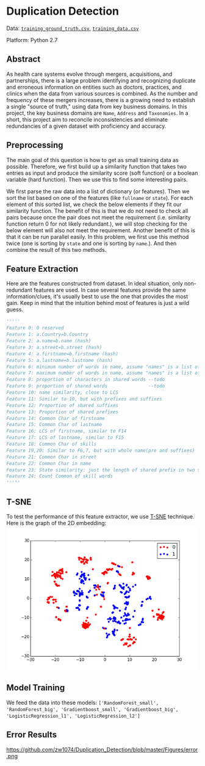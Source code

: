 # Duplication Detection

Data: [`training_ground_truth.csv`](https://drive.google.com/file/d/0BzIp01PoYYptdzNmQmp5WGU1WjQ/view?usp=sharing), [`training_data.csv`](https://drive.google.com/file/d/0BzIp01PoYYptSXQ1UUxGNXhNUzg/view?usp=sharing)

Platform: Python 2.7

## Abstract

As health care systems evolve through mergers, acquisitions, and partnerships, there is a large problem identifying and recognizing duplicate and erroneous information on entities such as doctors, practices, and clinics when the data from various sources is combined. As the number and frequency of these mergers increases, there is a growing need to establish a single "source of truth," using data from key business domains. In this project, the key business domains are `Name`, `Address` and `Taxonomies`. In a short, this project aim to reconcile inconsistencies and eliminate redundancies of a given dataset with proficiency and accuracy.

## Preprocessing

The main goal of this question is how to get as small training data as possible. Therefore, we first build up a similarity function that takes two entries as input and produce the similarity score (soft function) or a boolean variable (hard function). Then we use this to find some interesting pairs.

We first parse the raw data into a list of dictionary (or features). Then we sort the list based on one of the features (like `fullname` or `state`). For each element of this sorted list, we check the below elements if they fit our similarity function. The benefit of this is that we do not need to check all pairs because once the pair does not meet the requirement (i.e. similarity function return 0 for not likely redundant.), we will stop checking for the below element will also not meet the requirement. Another benefit of this is that it can be run parallel easily. In this problem, we first use this method twice (one is sorting by `state` and one is sorting by `name`.). And then combine the result of this two methods.

## Feature Extraction
Here are the features constructed from dataset. In ideal situation, only non-redundant features are used. In case several features provide the same information/clues, it's usually best to use the one that provides the most gain. Keep in mind that the intuition behind most of features is just a wild guess.

```python
'''''
Feature 0: 0 reserved
Feature 1: a.Country=b.Country
Feature 2: a.name=b.name (hash)
Feature 3: a.street=b.street (hash)
Feature 4: a.firstname=b.firstname (hash)
Feature 5: a.lastname=b.lastname (hash)
Feature 6: minimum number of words in name, assume "names" is a list of string without prefixes & suffixes
Feature 7: maximum number of words in name, assume "names" is a list of string without prefixes & suffixes
Feature 8: proportion of characters in shared words --todo
Feature 9: proportion of shared words               --todo
Feature 10: name similarity, close to LCS
Feature 11: Similar to 10, but with prefixes and suffixes
Feature 12: Proportion of shared suffixes
Feature 13: Proportion of shared prefixes
Feature 14: Common Char of firstname
Feature 15: Common Char of lastname
Feature 16: LCS of firstname, similar to F14
Feature 17: LCS of lastname, similar to F15
Feature 18: Common Char of skills
Feature 19,20: Similar to F6,7, but with whole name(pre and suffixes)
Feature 21: Common Char in street
Feature 22: Common Char in name
Feature 23: State similarity: just the length of shared prefix in two strings
Feature 24: Count Common of skill words
'''''
```

## T-SNE

To test the performance of this feature extractor, we use [T-SNE](https://lvdmaaten.github.io/tsne/) technique. Here is the graph of the 2D embedding:
![alt text](https://raw.githubusercontent.com/zw1074/Duplication_Detection/master/Figures/T-SNE.png)

## Model Training

We feed the data into these models: ```['RandomForest_small', 'RandomForest_big', 'Gradientboost_small', 'Gradientboost_big', 'LogisticRegression_l1', 'LogisticRegression_l2']```

## Error Results
https://github.com/zw1074/Duplication_Detection/blob/master/Figures/error.png
